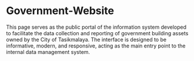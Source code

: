 # Government-Website
This page serves as the public portal of the information system developed to facilitate the data collection and reporting of government building assets owned by the City of Tasikmalaya. The interface is designed to be informative, modern, and responsive, acting as the main entry point to the internal data management system.
